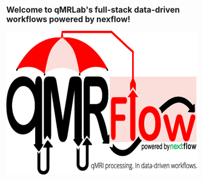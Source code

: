 ## Welcome to qMRLab's full-stack data-driven workflows powered by nexflow!  

<img src="/assets/qmrflow_small.png" width="800" height="380" />
